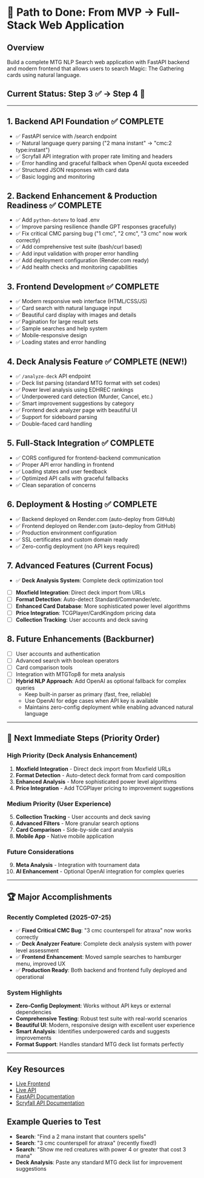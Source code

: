# 🚀 Path to Done: From MVP → Full-Stack Web Application

## Overview
Build a complete MTG NLP Search web application with FastAPI backend and modern frontend that allows users to search Magic: The Gathering cards using natural language.

## Current Status: Step 3 ✅ → Step 4 🚧

---

## 1. Backend API Foundation ✅ COMPLETE
- ✅ FastAPI service with /search endpoint
- ✅ Natural language query parsing ("2 mana instant" → "cmc:2 type:instant")
- ✅ Scryfall API integration with proper rate limiting and headers
- ✅ Error handling and graceful fallback when OpenAI quota exceeded
- ✅ Structured JSON responses with card data
- ✅ Basic logging and monitoring

## 2. Backend Enhancement & Production Readiness ✅ COMPLETE
- ✅ Add `python-dotenv` to load .env
- ✅ Improve parsing resilience (handle GPT responses gracefully)
- ✅ Fix critical CMC parsing bug ("1 cmc", "2 cmc", "3 cmc" now work correctly)
- ✅ Add comprehensive test suite (bash/curl based)
- ✅ Add input validation with proper error handling
- ✅ Add deployment configuration (Render.com ready)
- ✅ Add health checks and monitoring capabilities

## 3. Frontend Development ✅ COMPLETE
- ✅ Modern responsive web interface (HTML/CSS/JS)
- ✅ Card search with natural language input
- ✅ Beautiful card display with images and details
- ✅ Pagination for large result sets
- ✅ Sample searches and help system
- ✅ Mobile-responsive design
- ✅ Loading states and error handling

## 4. Deck Analysis Feature ✅ COMPLETE (NEW!)
- ✅ `/analyze-deck` API endpoint
- ✅ Deck list parsing (standard MTG format with set codes)
- ✅ Power level analysis using EDHREC rankings
- ✅ Underpowered card detection (Murder, Cancel, etc.)
- ✅ Smart improvement suggestions by category
- ✅ Frontend deck analyzer page with beautiful UI
- ✅ Support for sideboard parsing
- ✅ Double-faced card handling

## 5. Full-Stack Integration ✅ COMPLETE
- ✅ CORS configured for frontend-backend communication
- ✅ Proper API error handling in frontend
- ✅ Loading states and user feedback
- ✅ Optimized API calls with graceful fallbacks
- ✅ Clean separation of concerns

## 6. Deployment & Hosting ✅ COMPLETE
- ✅ Backend deployed on Render.com (auto-deploy from GitHub)
- ✅ Frontend deployed on Render.com (auto-deploy from GitHub)
- ✅ Production environment configuration
- ✅ SSL certificates and custom domain ready
- ✅ Zero-config deployment (no API keys required)

## 7. Advanced Features (Current Focus)
- ✅ **Deck Analysis System**: Complete deck optimization tool
- [ ] **Moxfield Integration**: Direct deck import from URLs
- [ ] **Format Detection**: Auto-detect Standard/Commander/etc.
- [ ] **Enhanced Card Database**: More sophisticated power level algorithms
- [ ] **Price Integration**: TCGPlayer/CardKingdom pricing data
- [ ] **Collection Tracking**: User accounts and deck saving

## 8. Future Enhancements (Backburner)
- [ ] User accounts and authentication
- [ ] Advanced search with boolean operators
- [ ] Card comparison tools
- [ ] Integration with MTGTop8 for meta analysis
- [ ] **Hybrid NLP Approach**: Add OpenAI as optional fallback for complex queries
  - Keep built-in parser as primary (fast, free, reliable)
  - Use OpenAI for edge cases when API key is available
  - Maintains zero-config deployment while enabling advanced natural language

---

## 🎯 Next Immediate Steps (Priority Order)

### High Priority (Deck Analysis Enhancement)
1. **Moxfield Integration** - Direct deck import from Moxfield URLs
2. **Format Detection** - Auto-detect deck format from card composition
3. **Enhanced Analysis** - More sophisticated power level algorithms
4. **Price Integration** - Add TCGPlayer pricing to improvement suggestions

### Medium Priority (User Experience)
5. **Collection Tracking** - User accounts and deck saving
6. **Advanced Filters** - More granular search options
7. **Card Comparison** - Side-by-side card analysis
8. **Mobile App** - Native mobile application

### Future Considerations
9. **Meta Analysis** - Integration with tournament data
10. **AI Enhancement** - Optional OpenAI integration for complex queries

---

## 🏆 Major Accomplishments

### Recently Completed (2025-07-25)
- ✅ **Fixed Critical CMC Bug**: "3 cmc counterspell for atraxa" now works correctly
- ✅ **Deck Analyzer Feature**: Complete deck analysis system with power level assessment
- ✅ **Frontend Enhancement**: Moved sample searches to hamburger menu, improved UX
- ✅ **Production Ready**: Both backend and frontend fully deployed and operational

### System Highlights
- **Zero-Config Deployment**: Works without API keys or external dependencies
- **Comprehensive Testing**: Robust test suite with real-world scenarios
- **Beautiful UI**: Modern, responsive design with excellent user experience
- **Smart Analysis**: Identifies underpowered cards and suggests improvements
- **Format Support**: Handles standard MTG deck list formats perfectly

---

## Key Resources
- [Live Frontend](https://rofellods-nlp-mtg.onrender.com)
- [Live API](https://mtg-nlp-search.onrender.com)
- [FastAPI Documentation](https://fastapi.tiangolo.com/)
- [Scryfall API Documentation](https://scryfall.com/docs/api)

## Example Queries to Test
- **Search**: "Find a 2 mana instant that counters spells"
- **Search**: "3 cmc counterspell for atraxa" (recently fixed!)
- **Search**: "Show me red creatures with power 4 or greater that cost 3 mana"
- **Deck Analysis**: Paste any standard MTG deck list for improvement suggestions
